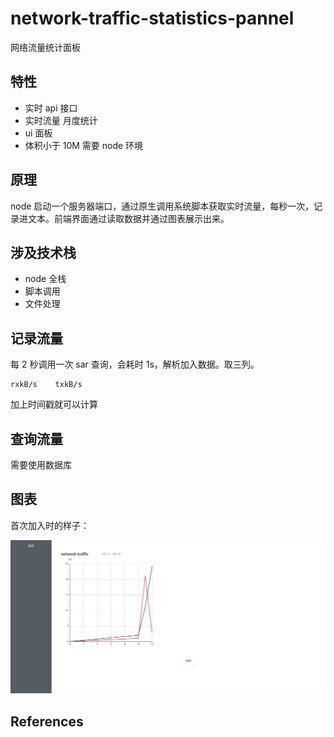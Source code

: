 # network-traffic-statistics-pannel

网络流量统计面板

## 特性

- 实时 api 接口
- 实时流量 月度统计
- ui 面板
- 体积小于 10M 需要 node 环境

## 原理

node 启动一个服务器端口，通过原生调用系统脚本获取实时流量，每秒一次，记录进文本。前端界面通过读取数据并通过图表展示出来。

## 涉及技术栈

- node 全栈
- 脚本调用
- 文件处理

## 记录流量

每 2 秒调用一次 sar 查询，会耗时 1s，解析加入数据。取三列。

```
rxkB/s    txkB/s
```

加上时间戳就可以计算

## 查询流量

需要使用数据库

## 图表

首次加入时的样子：

![首次加入](./Snipaste_2020-05-16_09-10-59.png)

## References


